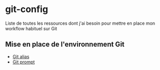 git-config
==========

Liste de toutes les ressources dont j'ai besoin pour mettre en place mon workflow habituel sur Git

Mise en place de l'environnement Git
------------------------------------

- [Git alias](gitalias.md)
- [Git prompt](gitprompt.md)
